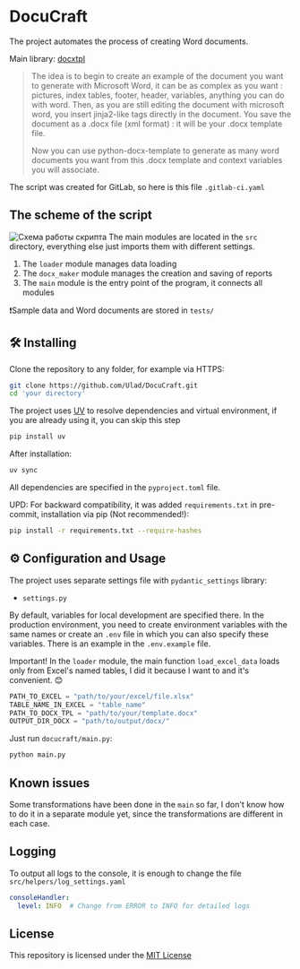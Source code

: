 # DocuCraft
The project automates the process of creating Word documents.

Main library: [docxtpl](https://docxtpl.readthedocs.io/en/latest/)  
>The idea is to begin to create an example of the document you want to generate with Microsoft Word, it can be as complex as you want : pictures, index tables, footer, header, variables, anything you can do with word. Then, as you are still editing the document with microsoft word, you insert jinja2-like tags directly in the document. You save the document as a .docx file (xml format) : it will be your .docx template file.
> 
>Now you can use python-docx-template to generate as many word documents you want from this .docx template and context variables you will associate.

The script was created for GitLab, so here is this file `.gitlab-ci.yaml`

## The scheme of the script
![Схема работы скрипта](assets/Схема.png)
The main modules are located in the `src` directory, everything else just imports them with different settings.
1. The `loader` module manages data loading
2. The `docx_maker` module manages the creation and saving of reports
3. The `main` module is the entry point of the program, it connects all modules

❗Sample data and Word documents are stored in `tests/`

## 🛠️ Installing

Clone the repository to any folder, for example via HTTPS:
```bash
git clone https://github.com/Ulad/DocuCraft.git
cd 'your directory'
```
The project uses [UV](https://docs.astral.sh/uv/) to resolve dependencies and virtual environment, if you are already using it, you can skip this step
```bash
pip install uv
```
After installation:
```bash
uv sync
```
All dependencies are specified in the `pyproject.toml` file.

UPD: For backward compatibility, it was added `requirements.txt` in pre-commit, installation via pip (Not recommended!):
```bash
pip install -r requirements.txt --require-hashes
```

## ⚙️ Configuration and Usage

The project uses separate settings file with `pydantic_settings` library:

- `settings.py`

By default, variables for local development are specified there. In the production environment, you need to create environment variables with the same names or create an `.env` file in which you can also specify these variables. There is an example in the `.env.example` file.

Important! In the `loader` module, the main function `load_excel_data` loads only from Excel's named tables, I did it because I want to and it's convenient. 😊
```python
PATH_TO_EXCEL = "path/to/your/excel/file.xlsx"
TABLE_NAME_IN_EXCEL = "table_name"
PATH_TO_DOCX_TPL = "path/to/your/template.docx"
OUTPUT_DIR_DOCX = "path/to/output/docx/"
```
Just run `docucraft/main.py`:
```bash
python main.py
```

## Known issues
Some transformations have been done in the `main` so far, I don't know how to do it in a separate module yet, since the transformations are different in each case.

## Logging
To output all logs to the console, it is enough to change the file `src/helpers/log_settings.yaml`
```yaml
consoleHandler:
  level: INFO  # Change from ERROR to INFO for detailed logs
```

## License
This repository is licensed under the [MIT License](https://github.com/Ulad/DocuCraft/blob/main/LICENSE)
